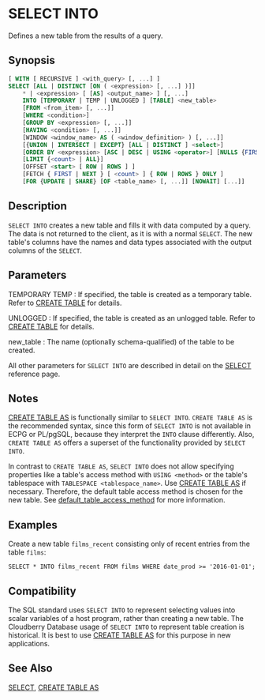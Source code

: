 # SELECT INTO

Defines a new table from the results of a query.

## Synopsis

```sql
[ WITH [ RECURSIVE ] <with_query> [, ...] ]
SELECT [ALL | DISTINCT [ON ( <expression> [, ...] )]]
    * | <expression> [ [AS] <output_name> ] [, ...]
    INTO [TEMPORARY | TEMP | UNLOGGED ] [TABLE] <new_table>
    [FROM <from_item> [, ...]]
    [WHERE <condition>]
    [GROUP BY <expression> [, ...]]
    [HAVING <condition> [, ...]]
    [WINDOW <window_name> AS ( <window_definition> ) [, ...]]
    [{UNION | INTERSECT | EXCEPT} [ALL | DISTINCT ] <select>]
    [ORDER BY <expression> [ASC | DESC | USING <operator>] [NULLS {FIRST | LAST}] [, ...]]
    [LIMIT {<count> | ALL}]
    [OFFSET <start> [ ROW | ROWS ] ]
    [FETCH { FIRST | NEXT } [ <count> ] { ROW | ROWS } ONLY ]
    [FOR {UPDATE | SHARE} [OF <table_name> [, ...]] [NOWAIT] [...]]
```

## Description

`SELECT INTO` creates a new table and fills it with data computed by a query. The data is not returned to the client, as it is with a normal `SELECT`. The new table's columns have the names and data types associated with the output columns of the `SELECT`.

## Parameters

TEMPORARY
TEMP
:   If specified, the table is created as a temporary table. Refer to [CREATE TABLE](/docs/sql-statements/sql-statement-create-table.md) for details.

UNLOGGED
:   If specified, the table is created as an unlogged table. Refer to [CREATE TABLE](/docs/sql-statements/sql-statement-create-table.md) for details.

new_table
:   The name (optionally schema-qualified) of the table to be created.

All other parameters for `SELECT INTO` are described in detail on the [SELECT](/docs/sql-statements/sql-statement-select.md) reference page.


## Notes

[CREATE TABLE AS](/docs/sql-statements/sql-statement-create-table-as.md) is functionally similar to `SELECT INTO`. `CREATE TABLE AS` is the recommended syntax, since this form of `SELECT INTO` is not available in ECPG or PL/pgSQL, because they interpret the `INTO` clause differently. Also, `CREATE TABLE AS` offers a superset of the functionality provided by `SELECT INTO`.

In contrast to `CREATE TABLE AS`, `SELECT INTO` does not allow specifying properties like a table's access method with `USING <method>` or the table's tablespace with `TABLESPACE <tablespace_name>`. Use [CREATE TABLE AS](/docs/sql-statements/sql-statement-create-table-as.md) if necessary. Therefore, the default table access method is chosen for the new table. See [default_table_access_method](../config_params/guc-list.html#default_table_access_method) for more information.

## Examples

Create a new table `films_recent` consisting only of recent entries from the table `films`:

```
SELECT * INTO films_recent FROM films WHERE date_prod >= '2016-01-01';
```

## Compatibility

The SQL standard uses `SELECT INTO` to represent selecting values into scalar variables of a host program, rather than creating a new table. The Cloudberry Database usage of `SELECT INTO` to represent table creation is historical. It is best to use [CREATE TABLE AS](/docs/sql-statements/sql-statement-create-table-as.md) for this purpose in new applications.

## See Also

[SELECT](/docs/sql-statements/sql-statement-select.md), [CREATE TABLE AS](/docs/sql-statements/sql-statement-create-table-as.md)



